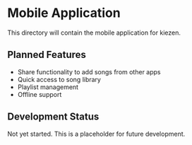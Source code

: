 # Mobile Application

This directory will contain the mobile application for kiezen.

## Planned Features

- Share functionality to add songs from other apps
- Quick access to song library
- Playlist management
- Offline support

## Development Status

Not yet started. This is a placeholder for future development. 